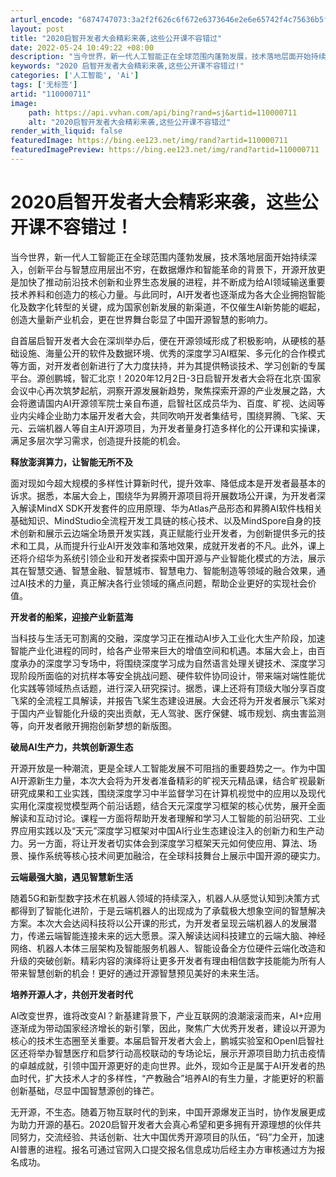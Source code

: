 ```yaml
---
arturl_encode: "6874747073:3a2f2f626c6f672e6373646e2e6e65742f4c75636b5f57752f:61727469636c652f64657461696c732f313130303030373131"
layout: post
title: "2020启智开发者大会精彩来袭,这些公开课不容错过"
date: 2022-05-24 10:49:22 +08:00
description: "当今世界，新一代人工智能正在全球范围内蓬勃发展，技术落地层面开始持续深入，创新平台与智慧应用层出不穷"
keywords: "2020 启智开发者大会精彩来袭,这些公开课不容错过!"
categories: ['人工智能', 'Ai']
tags: ['无标签']
artid: "110000711"
image:
    path: https://api.vvhan.com/api/bing?rand=sj&artid=110000711
    alt: "2020启智开发者大会精彩来袭,这些公开课不容错过"
render_with_liquid: false
featuredImage: https://bing.ee123.net/img/rand?artid=110000711
featuredImagePreview: https://bing.ee123.net/img/rand?artid=110000711
---
```


# 2020启智开发者大会精彩来袭，这些公开课不容错过！

当今世界，新一代人工智能正在全球范围内蓬勃发展，技术落地层面开始持续深入，创新平台与智慧应用层出不穷，在数据爆炸和智能革命的背景下，开源开放更是加快了推动前沿技术创新和业界生态发展的进程，并不断成为给AI领域输送重要技术养料和创造力的核心力量。与此同时，AI开发者也逐渐成为各大企业拥抱智能化及数字化转型的关键，成为国家创新发展的新渠道，不仅催生AI新势能的崛起，创造大量新产业机会，更在世界舞台彰显了中国开源智慧的影响力。

自首届启智开发者大会在深圳举办后，便在开源领域形成了积极影响，从硬核的基础设施、海量公开的软件及数据环境、优秀的深度学习AI框架、多元化的合作模式等方面，对开发者创新进行了大力度扶持，并为其提供畅谈技术、学习创新的专属平台。源创鹏城，智汇北京！2020年12月2日-3日启智开发者大会将在北京·国家会议中心再次筑梦起航，洞察开源发展新趋势，聚焦探索开源的产业发展之路，大会将邀请国内AI开源领军院士亲自布道，启智社区成员华为、百度、旷视、达闼等业内尖峰企业助力本届开发者大会，共同吹响开发者集结号，围绕昇腾、飞桨、天元、云端机器人等自主AI开源项目，为开发者量身打造多样化的公开课和实操课，满足多层次学习需求，创造提升技能的机会。

**释放澎湃算力，让智能无所不及**

面对现如今超大规模的多样性计算新时代，提升效率、降低成本是开发者最基本的诉求。据悉，本届大会上，围绕华为昇腾开源项目将开展数场公开课，为开发者深入解读MindX SDK开发套件的应用原理、华为Atlas产品形态和昇腾AI软件栈相关基础知识、MindStudio全流程开发工具链的核心技术、以及MindSpore自身的技术创新和展示云边端全场景开发实践，真正赋能行业开发者，为创新提供多元的技术和工具，从而提升行业AI开发效率和落地效果，成就开发者的不凡。此外，课上还将介绍华为系统引领企业和开发者探索中国开源与产业智能化模式的方法，展示其在智慧交通、智慧金融、智慧城市、智慧电力、智能制造等领域的融合效果，通过AI技术的力量，真正解决各行业领域的痛点问题，帮助企业更好的实现社会价值。

**开发者的船桨，迎接产业新蓝海**

当科技与生活无可割离的交融，深度学习正在推动AI步入工业化大生产阶段，加速智能产业化进程的同时，给各产业带来巨大的增值空间和机遇。本届大会上，由百度承办的深度学习专场中，将围绕深度学习成为自然语言处理关键技术、深度学习现阶段所面临的对抗样本等安全挑战问题、硬件软件协同设计，带来端对端性能优化实践等领域热点话题，进行深入研究探讨。据悉，课上还将有顶级大咖分享百度飞桨的全流程工具解读，并报告飞桨生态建设进展。大会还将为开发者展示飞桨对于国内产业智能化升级的突出贡献，无人驾驶、医疗保健、城市规划、病虫害监测等，向开发者敞开拥抱创新梦想的新版图。

**破局AI生产力，共筑创新源生态**

开源开放是一种潮流，更是全球人工智能发展不可阻挡的重要趋势之一。作为中国AI开源新生力量，本次大会将为开发者准备精彩的旷视天元精品课，结合旷视最新研究成果和工业实践，围绕深度学习中半监督学习在计算机视觉中的应用以及现代实用化深度视觉模型两个前沿话题，结合天元深度学习框架的核心优势，展开全面解读和互动讨论。课程一方面将帮助开发者理解和学习人工智能的前沿研究、工业界应用实践以及“天元”深度学习框架对中国AI行业生态建设注入的创新力和生产动力。另一方面，将让开发者切实体会到深度学习框架天元如何使应用、算法、场景、操作系统等核心技术间更加融洽，在全球科技舞台上展示中国开源的硬实力。

**云端最强大脑，遇见智慧新生活**

随着5G和新型数字技术在机器人领域的持续深入，机器人从感觉认知到决策方式都得到了智能化进阶，于是云端机器人的出现成为了承载极大想象空间的智慧解决方案。本次大会达闼科技将以公开课的形式，为开发者呈现云端机器人的发展潜力，传递云端智能连接未来的远大愿景。深入解读达闼科技建立的云端大脑、神经网络、机器人本体三层架构及智能服务机器人、智能设备全方位硬件云端化改造和升级的突破创新。精彩内容的演绎将让更多开发者有理由相信数字技能能为所有人带来智慧创新的机会！更好的通过开源智慧预见美好的未来生活。

**培养开源人才，共创开发者时代**

AI改变世界，谁将改变AI？新基建背景下，产业互联网的浪潮滚滚而来，AI+应用逐渐成为带动国家经济增长的新引擎，因此，聚焦广大优秀开发者，建设以开源为核心的技术生态圈至关重要。本届启智开发者大会上，鹏城实验室和OpenI启智社区还将举办智慧医疗和启梦行动高校联动的专场论坛，展示开源项目助力抗击疫情的卓越成就，引领中国开源更好的走向世界。此外，现如今正是属于AI开发者的热血时代，扩大技术人才的多样性，“产教融合”培养AI的有生力量，才能更好的积蓄创新基础，尽显中国智慧源创的锋芒。

无开源，不生态。随着万物互联时代的到来，中国开源爆发正当时，协作发展更成为助力开源的基石。2020启智开发者大会真心希望和更多拥有开源理想的伙伴共同努力，交流经验、共话创新、壮大中国优秀开源项目的队伍，“码”力全开，加速AI普惠的进程。报名可通过官网入口提交报名信息成功后经主办方审核通过方为报名成功。